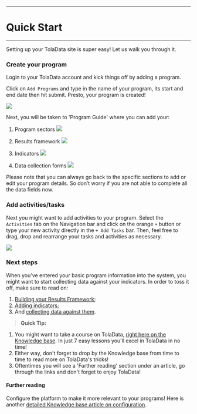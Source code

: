 ****
# Quick Start
---

Setting up your TolaData site is super easy! Let us walk you through it.

### Create your program

Login to your TolaData account and kick things off by adding a program.

Click on `Add Programs` and type in the name of your program, its start and end date then hit submit. Presto, your program is created!

![](/assets_en/add_program.PNG)

Next, you will be taken to 'Program Guide' where you can add your:

1. Program sectors
![](/assets_en/sectors_guide.png)

2. Results framework
![](/assets_en/RF_guide.png)
3. Indicators
![](/assets_en/indicators_guide.png)
4. Data collection forms
![](/assets_en/form_guide.png)

Please note that you can always go back to the specific sections to add or edit your program details. So don’t worry if you are not able to complete all the data fields now.

### Add activities/tasks 

Next you might want to add activities to your program. Select the `Activities` tab on the Navigation bar and click on the orange `+` button or type your new activity directly in the `+ Add Tasks` bar. Then, feel free to drag, drop and rearrange your tasks and activities as necessary.

![](/assets_en/add_activities_quick_start.PNG)

### Next steps

When you've entered your basic program information into the system, you might want to start collecting data against your indicators. In order to toss it off, make sure to read on:
1. [Building your Results Framework](https://help.toladata.com/en/indicators/build-your-results-framework.html);
2. [Adding indicators](https://help.toladata.com/en/indicators/what-is-an-indicator/add-indicators.html); 
3. And [collecting data against them](https://help.toladata.com/en/indicators/what-is-an-indicator/add-collected-data.html).

> **Quick Tip:** 
1. You might want to take a course on TolaData, [right here on the Knowledge base](https://help.toladata.com/en/toladata-course/about-this-course.html). In just 7 easy lessons you'll excel in TolaData in no time!
2. Either way, don't forget to drop by the Knowledge base from time to time to read more on TolaData's tricks! 
3. Oftentimes you will see a 'Further reading' section under an article, go through the links and don't forget to enjoy TolaData!

#### Further reading
Configure the platform to make it more relevant to your programs! Here is another [detailed Knowledge base article on configuration](https://help.toladata.com/en/admin-console/configuration.html).




